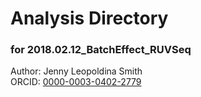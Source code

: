 # Analysis Directory 
### for 2018.02.12_BatchEffect_RUVSeq
Author: Jenny Leopoldina Smith<br>
ORCID: [0000-0003-0402-2779](https://orcid.org/0000-0003-0402-2779)
<br>